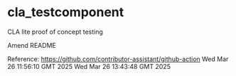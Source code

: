 # cla_testcomponent
CLA lite proof of concept testing

Amend README

Reference: https://github.com/contributor-assistant/github-action
Wed Mar 26 11:56:10 GMT 2025
Wed Mar 26 13:43:48 GMT 2025
